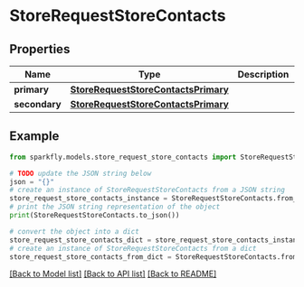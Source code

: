 # StoreRequestStoreContacts


## Properties

Name | Type | Description | Notes
------------ | ------------- | ------------- | -------------
**primary** | [**StoreRequestStoreContactsPrimary**](StoreRequestStoreContactsPrimary.md) |  | [optional] 
**secondary** | [**StoreRequestStoreContactsPrimary**](StoreRequestStoreContactsPrimary.md) |  | [optional] 

## Example

```python
from sparkfly.models.store_request_store_contacts import StoreRequestStoreContacts

# TODO update the JSON string below
json = "{}"
# create an instance of StoreRequestStoreContacts from a JSON string
store_request_store_contacts_instance = StoreRequestStoreContacts.from_json(json)
# print the JSON string representation of the object
print(StoreRequestStoreContacts.to_json())

# convert the object into a dict
store_request_store_contacts_dict = store_request_store_contacts_instance.to_dict()
# create an instance of StoreRequestStoreContacts from a dict
store_request_store_contacts_from_dict = StoreRequestStoreContacts.from_dict(store_request_store_contacts_dict)
```
[[Back to Model list]](../README.md#documentation-for-models) [[Back to API list]](../README.md#documentation-for-api-endpoints) [[Back to README]](../README.md)


